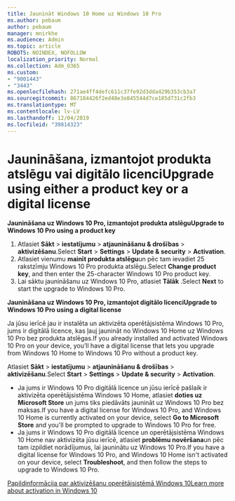 ```yaml
---
title: Jaunināt Windows 10 Home uz Windows 10 Pro
ms.author: pebaum
author: pebaum
manager: mnirkhe
ms.audience: Admin
ms.topic: article
ROBOTS: NOINDEX, NOFOLLOW
localization_priority: Normal
ms.collection: Adm_O365
ms.custom:
- "9001443"
- "3443"
ms.openlocfilehash: 271ae4ff4defc611c37fe92d3dda429b353cb3a7
ms.sourcegitcommit: 867184426f2ed48e3e845544d7ce185d731c2fb3
ms.translationtype: MT
ms.contentlocale: lv-LV
ms.lasthandoff: 12/04/2019
ms.locfileid: "39814323"
---
```

# <a name="upgrade-using-either-a-product-key-or-a-digital-license"></a><span data-ttu-id="ef3ce-102">Jaunināšana, izmantojot produkta atslēgu vai digitālo licenci</span><span class="sxs-lookup"><span data-stu-id="ef3ce-102">Upgrade using either a product key or a digital license</span></span>

<span data-ttu-id="ef3ce-103">**Jaunināšana uz Windows 10 Pro, izmantojot produkta atslēgu**</span><span class="sxs-lookup"><span data-stu-id="ef3ce-103">**Upgrade to Windows 10 Pro using a product key**</span></span>

1. <span data-ttu-id="ef3ce-104">Atlasiet **Sākt** > **iestatījumu** > **atjaunināšanu & drošības** > **aktivizēšanu**.</span><span class="sxs-lookup"><span data-stu-id="ef3ce-104">Select **Start** > **Settings** > **Update & security** > **Activation**.</span></span>
2. <span data-ttu-id="ef3ce-105">Atlasiet vienumu **mainīt produkta atslēgu**un pēc tam ievadiet 25 rakstzīmju Windows 10 Pro produkta atslēgu.</span><span class="sxs-lookup"><span data-stu-id="ef3ce-105">Select **Change product key**, and then enter the 25-character Windows 10 Pro product key.</span></span>
3. <span data-ttu-id="ef3ce-106">Lai sāktu jaunināšanu uz Windows 10 Pro, atlasiet **Tālāk** .</span><span class="sxs-lookup"><span data-stu-id="ef3ce-106">Select **Next** to start the upgrade to Windows 10 Pro.</span></span>

<span data-ttu-id="ef3ce-107">**Jaunināšana uz Windows 10 Pro, izmantojot digitālo licenci**</span><span class="sxs-lookup"><span data-stu-id="ef3ce-107">**Upgrade to Windows 10 Pro using a digital license**</span></span>

<span data-ttu-id="ef3ce-108">Ja jūsu ierīcē jau ir instalēta un aktivizēta operētājsistēma Windows 10 Pro, jums ir digitālā licence, kas ļauj jaunināt no Windows 10 Home uz Windows 10 Pro bez produkta atslēgas.</span><span class="sxs-lookup"><span data-stu-id="ef3ce-108">If you already installed and activated Windows 10 Pro on your device, you’ll have a digital license that lets you upgrade from Windows 10 Home to Windows 10 Pro without a product key.</span></span>

<span data-ttu-id="ef3ce-109">Atlasiet **Sākt** > **iestatījumu** > **atjaunināšanu & drošības** > **aktivizēšanu**.</span><span class="sxs-lookup"><span data-stu-id="ef3ce-109">Select **Start** > **Settings** > **Update & security** > **Activation**.</span></span>

- <span data-ttu-id="ef3ce-110">Ja jums ir Windows 10 Pro digitālā licence un jūsu ierīcē pašlaik ir aktivizēta operētājsistēma Windows 10 Home, atlasiet **doties uz Microsoft Store** un jums tiks piedāvāts jaunināt uz Windows 10 Pro bez maksas.</span><span class="sxs-lookup"><span data-stu-id="ef3ce-110">If you have a digital license for Windows 10 Pro, and Windows 10 Home is currently activated on your device, select **Go to Microsoft Store** and you'll be prompted to upgrade to Windows 10 Pro for free.</span></span>
- <span data-ttu-id="ef3ce-111">Ja jums ir Windows 10 Pro digitālā licence un operētājsistēma Windows 10 Home nav aktivizēta jūsu ierīcē, atlasiet **problēmu novēršana**un pēc tam izpildiet norādījumus, lai jauninātu uz Windows 10 Pro.</span><span class="sxs-lookup"><span data-stu-id="ef3ce-111">If you have a digital license for Windows 10 Pro, and Windows 10 Home isn't activated on your device, select **Troubleshoot**, and then follow the steps to upgrade to Windows 10 Pro.</span></span>

[<span data-ttu-id="ef3ce-112">Papildinformācija par aktivizēšanu operētājsistēmā Windows 10</span><span class="sxs-lookup"><span data-stu-id="ef3ce-112">Learn more about activation in Windows 10</span></span>](https://support.microsoft.com/help/12440)